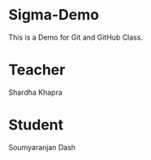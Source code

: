 # Sigma-Demo
This is a Demo for Git and GitHub Class.


# Teacher 
Shardha Khapra
# Student 
Soumyaranjan Dash
